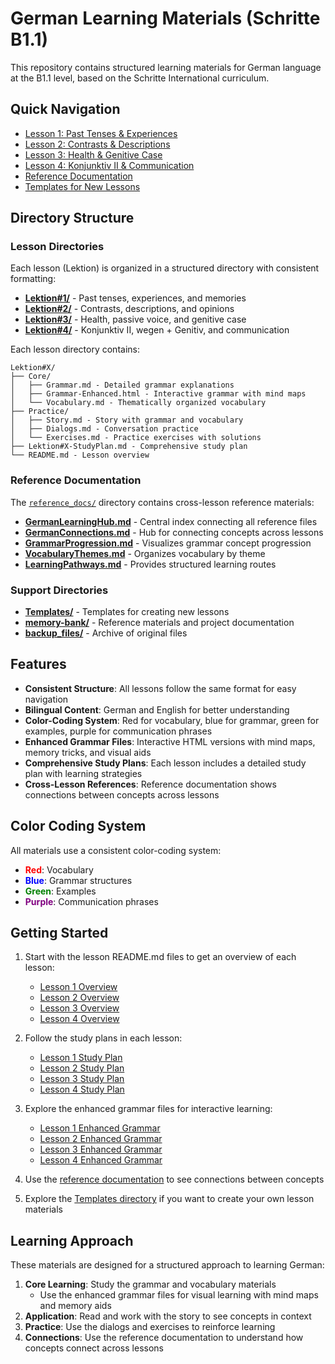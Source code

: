 # German Learning Materials (Schritte B1.1)

This repository contains structured learning materials for German language at the B1.1 level, based on the Schritte International curriculum.

## Quick Navigation

- [Lesson 1: Past Tenses & Experiences](Lektion%231/README.md)
- [Lesson 2: Contrasts & Descriptions](Lektion%232/README.md)
- [Lesson 3: Health & Genitive Case](Lektion%233/README.md)
- [Lesson 4: Konjunktiv II & Communication](Lektion%234/README.md)
- [Reference Documentation](reference_docs/README.md)
- [Templates for New Lessons](Templates/README.md)

## Directory Structure

### Lesson Directories

Each lesson (Lektion) is organized in a structured directory with consistent formatting:

- **[Lektion#1/](Lektion%231/README.md)** - Past tenses, experiences, and memories
- **[Lektion#2/](Lektion%232/README.md)** - Contrasts, descriptions, and opinions
- **[Lektion#3/](Lektion%233/README.md)** - Health, passive voice, and genitive case
- **[Lektion#4/](Lektion%234/README.md)** - Konjunktiv II, wegen + Genitiv, and communication

Each lesson directory contains:

```
Lektion#X/
├── Core/
│   ├── Grammar.md - Detailed grammar explanations
│   ├── Grammar-Enhanced.html - Interactive grammar with mind maps
│   └── Vocabulary.md - Thematically organized vocabulary
├── Practice/
│   ├── Story.md - Story with grammar and vocabulary
│   ├── Dialogs.md - Conversation practice
│   └── Exercises.md - Practice exercises with solutions
├── Lektion#X-StudyPlan.md - Comprehensive study plan
└── README.md - Lesson overview
```

### Reference Documentation

The [`reference_docs/`](reference_docs/README.md) directory contains cross-lesson reference materials:

- **[GermanLearningHub.md](reference_docs/GermanLearningHub.md)** - Central index connecting all reference files
- **[GermanConnections.md](reference_docs/GermanConnections.md)** - Hub for connecting concepts across lessons
- **[GrammarProgression.md](reference_docs/GrammarProgression.md)** - Visualizes grammar concept progression
- **[VocabularyThemes.md](reference_docs/VocabularyThemes.md)** - Organizes vocabulary by theme
- **[LearningPathways.md](reference_docs/LearningPathways.md)** - Provides structured learning routes

### Support Directories

- **[Templates/](Templates/README.md)** - Templates for creating new lessons
- **[memory-bank/](memory-bank/projectbrief.md)** - Reference materials and project documentation
- **[backup_files/](backup_files/README.md)** - Archive of original files

## Features

- **Consistent Structure**: All lessons follow the same format for easy navigation
- **Bilingual Content**: German and English for better understanding
- **Color-Coding System**: Red for vocabulary, blue for grammar, green for examples, purple for communication phrases
- **Enhanced Grammar Files**: Interactive HTML versions with mind maps, memory tricks, and visual aids
- **Comprehensive Study Plans**: Each lesson includes a detailed study plan with learning strategies
- **Cross-Lesson References**: Reference documentation shows connections between concepts across lessons

## Color Coding System

All materials use a consistent color-coding system:

- <span style="color:red;">**Red**</span>: Vocabulary
- <span style="color:blue;">**Blue**</span>: Grammar structures
- <span style="color:green;">**Green**</span>: Examples
- <span style="color:purple;">**Purple**</span>: Communication phrases

## Getting Started

1. Start with the lesson README.md files to get an overview of each lesson:
   - [Lesson 1 Overview](Lektion%231/README.md)
   - [Lesson 2 Overview](Lektion%232/README.md)
   - [Lesson 3 Overview](Lektion%233/README.md)
   - [Lesson 4 Overview](Lektion%234/README.md)

2. Follow the study plans in each lesson:
   - [Lesson 1 Study Plan](Lektion%231/Lektion%231-StudyPlan.md)
   - [Lesson 2 Study Plan](Lektion%232/Lektion%232-StudyPlan.md)
   - [Lesson 3 Study Plan](Lektion%233/Lektion%233-StudyPlan.md)
   - [Lesson 4 Study Plan](Lektion%234/Lektion%234-StudyPlan.md)

3. Explore the enhanced grammar files for interactive learning:
   - [Lesson 1 Enhanced Grammar](Lektion%231/Core/Grammar-Enhanced.html)
   - [Lesson 2 Enhanced Grammar](Lektion%232/Core/Grammar-Enhanced.html)
   - [Lesson 3 Enhanced Grammar](Lektion%233/Core/Grammar-Enhanced.html)
   - [Lesson 4 Enhanced Grammar](Lektion%234/Core/Grammar-Enhanced.html)

4. Use the [reference documentation](reference_docs/README.md) to see connections between concepts

5. Explore the [Templates directory](Templates/README.md) if you want to create your own lesson materials

## Learning Approach

These materials are designed for a structured approach to learning German:

1. **Core Learning**: Study the grammar and vocabulary materials
   - Use the enhanced grammar files for visual learning with mind maps and memory aids
2. **Application**: Read and work with the story to see concepts in context
3. **Practice**: Use the dialogs and exercises to reinforce learning
4. **Connections**: Use the reference documentation to understand how concepts connect across lessons
